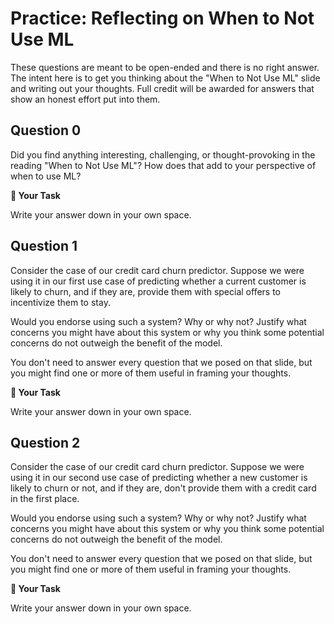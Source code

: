 # <i class="far fa-edit"></i> Practice: Reflecting on When to Not Use ML

These questions are meant to be open-ended and there is no right answer. The intent here is to get you thinking about the "When to Not Use ML" slide and writing out your thoughts. Full credit will be awarded for answers that show an honest effort put into them.

## Question 0

Did you find anything interesting, challenging, or thought-provoking in the reading "When to Not Use ML"? How does that add to your perspective of when to use ML?





**📝 Your Task**

Write your answer down in your own space.

## Question 1

Consider the case of our credit card churn predictor. Suppose we were using it in our first use case of predicting whether a current customer is likely to churn, and if they are, provide them with special offers to incentivize them to stay.

Would you endorse using such a system? Why or why not? Justify what concerns you might have about this system or why you think some potential concerns do not outweigh the benefit of the model.

You don't need to answer every question that we posed on that slide, but you might find one or more of them useful in framing your thoughts.



**📝 Your Task**

Write your answer down in your own space.

## Question 2

Consider the case of our credit card churn predictor. Suppose we were using it in our second use case of predicting whether a new customer is likely to churn or not, and if they are, don't provide them with a credit card in the first place.

Would you endorse using such a system? Why or why not? Justify what concerns you might have about this system or why you think some potential concerns do not outweigh the benefit of the model.

You don't need to answer every question that we posed on that slide, but you might find one or more of them useful in framing your thoughts.



**📝 Your Task**

Write your answer down in your own space.

